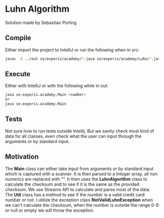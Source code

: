# Luhn Algorithm
Solution made by Sebastian Porling

## Compile
Either import the project to IntelliJ or run the following when in src:
```bash
javac -d ../out se/experis/academy/*.java se/experis/academy/Luhn/*.java 
```

## Execute
Either with IntelliJ or with the following while in out:
```bash
java se.experis.academy.Main <number>
or
java se.experis.academy.Main
```

## Tests
Not sure how to run tests outside Intellij. But we sanity check most kind of data for all classes, even check what the user can input through the arguments or by standard input. 

## Motivation
The **Main** class can either take input from arguments or by standard input which is captured with a scanner. It is then parsed to a Integer array, all non numerics are replaced with "". It then uses the **LuhnAlgorithm** class to calculate the checksum and to see if it is the same as the provided checksum. We use Streams API to calculate and parse most of the data. The **Util** class has a method to see if the number is a valid credit card number or not. I utilize the exception class **NotValidLuhnException** when we can't calculate the checksum, when the number is outside the range 0-9 or null or empty we will throw the exception.